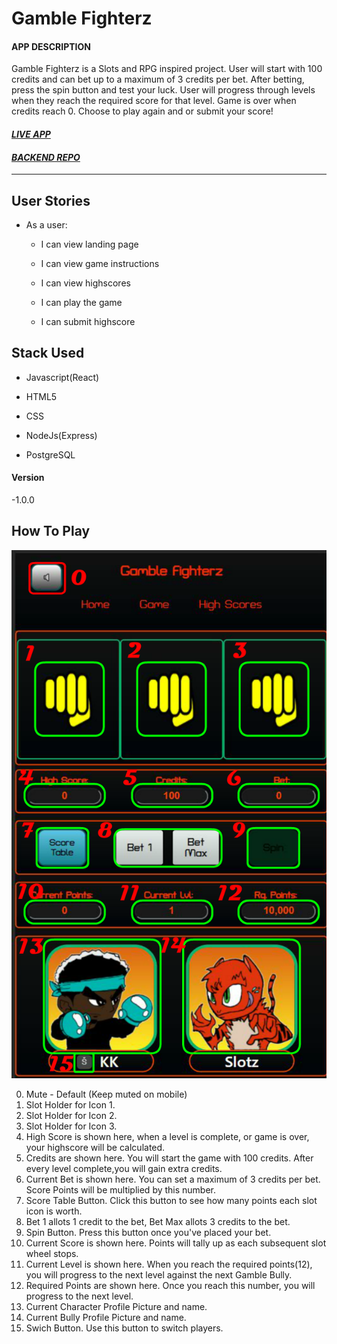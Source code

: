 # Gamble Fighterz

#### APP DESCRIPTION

Gamble Fighterz is a Slots and RPG inspired project. User will start with 100 credits and can
bet up to a maximum of 3 credits per bet. After betting, press the spin button and test your luck.
User will progress through levels when they reach the required score for that level. Game is over
when credits reach 0. Choose to play again and or submit your score!

#### *[LIVE APP](https://gamble-fighterz.vercel.app/)*

#### *[BACKEND REPO](https://github.com/JakelTheDeveloper/gamble-fighterz-server)*

----------------------------------------------------------------------

## User Stories

* As a user:

    - I can view landing page

    - I can view game instructions

    - I can view highscores

    - I can play the game

    - I can submit highscore

## Stack Used

* Javascript(React)

* HTML5

* CSS

* NodeJs(Express)

* PostgreSQL

#### Version

-1.0.0

## How To Play

![Instructions](/src/images/InstructionGuide.png)

0. Mute - Default (Keep muted on mobile)
1. Slot Holder for Icon 1.
2. Slot Holder for Icon 2.
3. Slot Holder for Icon 3.
4. High Score is shown here, when a level is complete,
or game is over, your highscore will be calculated.
5. Credits are shown here. You will start the game with
100 credits. After every level complete,you will gain
extra credits.
6. Current Bet is shown here. You can set a maximum of 3 credits
per bet. Score Points will be multiplied by this number.
7. Score Table Button. Click this button to see how many points each
slot icon is worth.
8. Bet 1 allots 1 credit to the bet,
Bet Max allots 3 credits to the bet.
9. Spin Button. Press this button once you've placed your bet.
10. Current Score is shown here. Points will tally up as each subsequent slot  wheel stops.
11. Current Level is shown here. When you reach the required points(12),
you will progress to the next level against the next Gamble Bully.
12. Required Points are shown here. Once you reach this number, 
you will progress to the next level.
13. Current Character Profile Picture and name.
14. Current Bully Profile Picture and name.
15. Swich Button. Use this button to switch players.